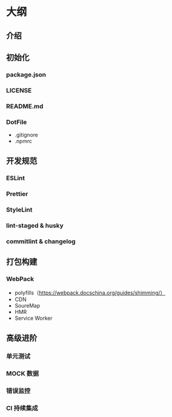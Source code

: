 # 大纲

## 介绍

## 初始化

### package.json

### LICENSE

### README.md

### DotFile

-   .gitignore
-   .npmrc

## 开发规范

### ESLint

### Prettier

### StyleLint

### lint-staged & husky

### commitlint & changelog

## 打包构建

### WebPack

-   polyfills（https://webpack.docschina.org/guides/shimming/）
-   CDN
-   SoureMap
-   HMR
-   Service Worker

## 高级进阶

### 单元测试

### MOCK 数据

### 错误监控

### CI 持续集成
